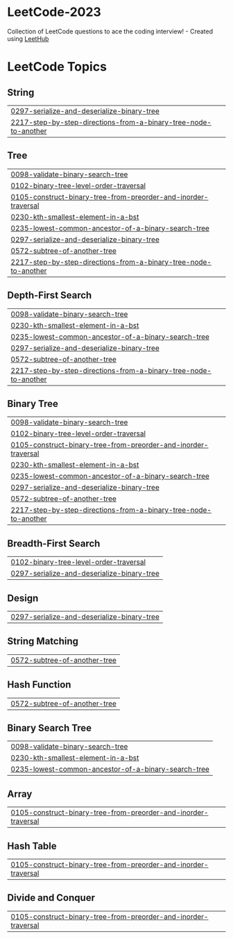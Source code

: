 # LeetCode-2023
Collection of LeetCode questions to ace the coding interview! - Created using [LeetHub](https://github.com/QasimWani/LeetHub)

<!---LeetCode Topics Start-->
# LeetCode Topics
## String
|  |
| ------- |
| [0297-serialize-and-deserialize-binary-tree](https://github.com/garimaarora1/LeetCode-2023/tree/master/0297-serialize-and-deserialize-binary-tree) |
| [2217-step-by-step-directions-from-a-binary-tree-node-to-another](https://github.com/garimaarora1/LeetCode-2023/tree/master/2217-step-by-step-directions-from-a-binary-tree-node-to-another) |
## Tree
|  |
| ------- |
| [0098-validate-binary-search-tree](https://github.com/garimaarora1/LeetCode-2023/tree/master/0098-validate-binary-search-tree) |
| [0102-binary-tree-level-order-traversal](https://github.com/garimaarora1/LeetCode-2023/tree/master/0102-binary-tree-level-order-traversal) |
| [0105-construct-binary-tree-from-preorder-and-inorder-traversal](https://github.com/garimaarora1/LeetCode-2023/tree/master/0105-construct-binary-tree-from-preorder-and-inorder-traversal) |
| [0230-kth-smallest-element-in-a-bst](https://github.com/garimaarora1/LeetCode-2023/tree/master/0230-kth-smallest-element-in-a-bst) |
| [0235-lowest-common-ancestor-of-a-binary-search-tree](https://github.com/garimaarora1/LeetCode-2023/tree/master/0235-lowest-common-ancestor-of-a-binary-search-tree) |
| [0297-serialize-and-deserialize-binary-tree](https://github.com/garimaarora1/LeetCode-2023/tree/master/0297-serialize-and-deserialize-binary-tree) |
| [0572-subtree-of-another-tree](https://github.com/garimaarora1/LeetCode-2023/tree/master/0572-subtree-of-another-tree) |
| [2217-step-by-step-directions-from-a-binary-tree-node-to-another](https://github.com/garimaarora1/LeetCode-2023/tree/master/2217-step-by-step-directions-from-a-binary-tree-node-to-another) |
## Depth-First Search
|  |
| ------- |
| [0098-validate-binary-search-tree](https://github.com/garimaarora1/LeetCode-2023/tree/master/0098-validate-binary-search-tree) |
| [0230-kth-smallest-element-in-a-bst](https://github.com/garimaarora1/LeetCode-2023/tree/master/0230-kth-smallest-element-in-a-bst) |
| [0235-lowest-common-ancestor-of-a-binary-search-tree](https://github.com/garimaarora1/LeetCode-2023/tree/master/0235-lowest-common-ancestor-of-a-binary-search-tree) |
| [0297-serialize-and-deserialize-binary-tree](https://github.com/garimaarora1/LeetCode-2023/tree/master/0297-serialize-and-deserialize-binary-tree) |
| [0572-subtree-of-another-tree](https://github.com/garimaarora1/LeetCode-2023/tree/master/0572-subtree-of-another-tree) |
| [2217-step-by-step-directions-from-a-binary-tree-node-to-another](https://github.com/garimaarora1/LeetCode-2023/tree/master/2217-step-by-step-directions-from-a-binary-tree-node-to-another) |
## Binary Tree
|  |
| ------- |
| [0098-validate-binary-search-tree](https://github.com/garimaarora1/LeetCode-2023/tree/master/0098-validate-binary-search-tree) |
| [0102-binary-tree-level-order-traversal](https://github.com/garimaarora1/LeetCode-2023/tree/master/0102-binary-tree-level-order-traversal) |
| [0105-construct-binary-tree-from-preorder-and-inorder-traversal](https://github.com/garimaarora1/LeetCode-2023/tree/master/0105-construct-binary-tree-from-preorder-and-inorder-traversal) |
| [0230-kth-smallest-element-in-a-bst](https://github.com/garimaarora1/LeetCode-2023/tree/master/0230-kth-smallest-element-in-a-bst) |
| [0235-lowest-common-ancestor-of-a-binary-search-tree](https://github.com/garimaarora1/LeetCode-2023/tree/master/0235-lowest-common-ancestor-of-a-binary-search-tree) |
| [0297-serialize-and-deserialize-binary-tree](https://github.com/garimaarora1/LeetCode-2023/tree/master/0297-serialize-and-deserialize-binary-tree) |
| [0572-subtree-of-another-tree](https://github.com/garimaarora1/LeetCode-2023/tree/master/0572-subtree-of-another-tree) |
| [2217-step-by-step-directions-from-a-binary-tree-node-to-another](https://github.com/garimaarora1/LeetCode-2023/tree/master/2217-step-by-step-directions-from-a-binary-tree-node-to-another) |
## Breadth-First Search
|  |
| ------- |
| [0102-binary-tree-level-order-traversal](https://github.com/garimaarora1/LeetCode-2023/tree/master/0102-binary-tree-level-order-traversal) |
| [0297-serialize-and-deserialize-binary-tree](https://github.com/garimaarora1/LeetCode-2023/tree/master/0297-serialize-and-deserialize-binary-tree) |
## Design
|  |
| ------- |
| [0297-serialize-and-deserialize-binary-tree](https://github.com/garimaarora1/LeetCode-2023/tree/master/0297-serialize-and-deserialize-binary-tree) |
## String Matching
|  |
| ------- |
| [0572-subtree-of-another-tree](https://github.com/garimaarora1/LeetCode-2023/tree/master/0572-subtree-of-another-tree) |
## Hash Function
|  |
| ------- |
| [0572-subtree-of-another-tree](https://github.com/garimaarora1/LeetCode-2023/tree/master/0572-subtree-of-another-tree) |
## Binary Search Tree
|  |
| ------- |
| [0098-validate-binary-search-tree](https://github.com/garimaarora1/LeetCode-2023/tree/master/0098-validate-binary-search-tree) |
| [0230-kth-smallest-element-in-a-bst](https://github.com/garimaarora1/LeetCode-2023/tree/master/0230-kth-smallest-element-in-a-bst) |
| [0235-lowest-common-ancestor-of-a-binary-search-tree](https://github.com/garimaarora1/LeetCode-2023/tree/master/0235-lowest-common-ancestor-of-a-binary-search-tree) |
## Array
|  |
| ------- |
| [0105-construct-binary-tree-from-preorder-and-inorder-traversal](https://github.com/garimaarora1/LeetCode-2023/tree/master/0105-construct-binary-tree-from-preorder-and-inorder-traversal) |
## Hash Table
|  |
| ------- |
| [0105-construct-binary-tree-from-preorder-and-inorder-traversal](https://github.com/garimaarora1/LeetCode-2023/tree/master/0105-construct-binary-tree-from-preorder-and-inorder-traversal) |
## Divide and Conquer
|  |
| ------- |
| [0105-construct-binary-tree-from-preorder-and-inorder-traversal](https://github.com/garimaarora1/LeetCode-2023/tree/master/0105-construct-binary-tree-from-preorder-and-inorder-traversal) |
<!---LeetCode Topics End-->